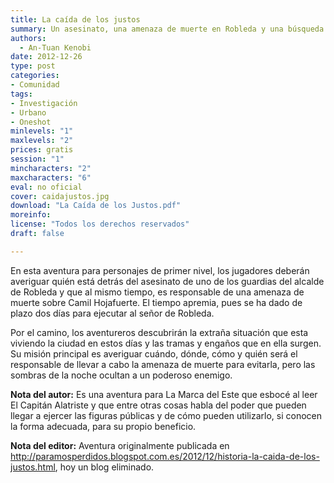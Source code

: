 ```yaml
---
title: La caída de los justos
summary: Un asesinato, una amenaza de muerte en Robleda y una búsqueda contrarreloj para descubrir quién se esconde tras estos ataques.
authors:
  - An-Tuan Kenobi
date: 2012-12-26
type: post
categories:
- Comunidad
tags:
- Investigación
- Urbano
- Oneshot
minlevels: "1"
maxlevels: "2"
prices: gratis
session: "1"
mincharacters: "2"
maxcharacters: "6"
eval: no oficial
cover: caidajustos.jpg
download: "La Caída de los Justos.pdf"
moreinfo:
license: "Todos los derechos reservados"
draft: false

---
```


En esta aventura para personajes de primer nivel, los jugadores deberán averiguar quién está detrás del asesinato de uno de los guardias del alcalde de Robleda y que al mismo tiempo, es responsable de una amenaza de muerte sobre Camil Hojafuerte. El tiempo apremia, pues se ha dado de plazo dos días para ejecutar al señor de Robleda.

Por el camino, los aventureros descubrirán la extraña situación que esta viviendo la ciudad en estos días y las tramas y engaños que en ella surgen. Su misión principal es averiguar cuándo, dónde, cómo y quién será el responsable de llevar a cabo la amenaza de muerte para evitarla, pero las sombras de la noche ocultan a un poderoso enemigo.

**Nota del autor:** Es una aventura para La Marca del Este que esbocé al leer El Capitán Alatriste y que entre otras cosas habla del poder que pueden llegar a ejercer las figuras públicas y de cómo pueden utilizarlo, si conocen la forma adecuada, para su propio beneficio.

**Nota del editor:** Aventura originalmente publicada en http://paramosperdidos.blogspot.com.es/2012/12/historia-la-caida-de-los-justos.html, hoy un blog eliminado.
